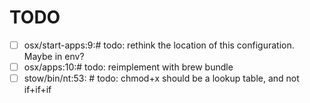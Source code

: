 TODO
====

- [ ] osx/start-apps:9:# todo: rethink the location of this configuration. Maybe in env?
- [ ] osx/apps:10:# todo: reimplement with brew bundle
- [ ] stow/bin/nt:53:  # todo: chmod+x should be a lookup table, and not if+if+if
